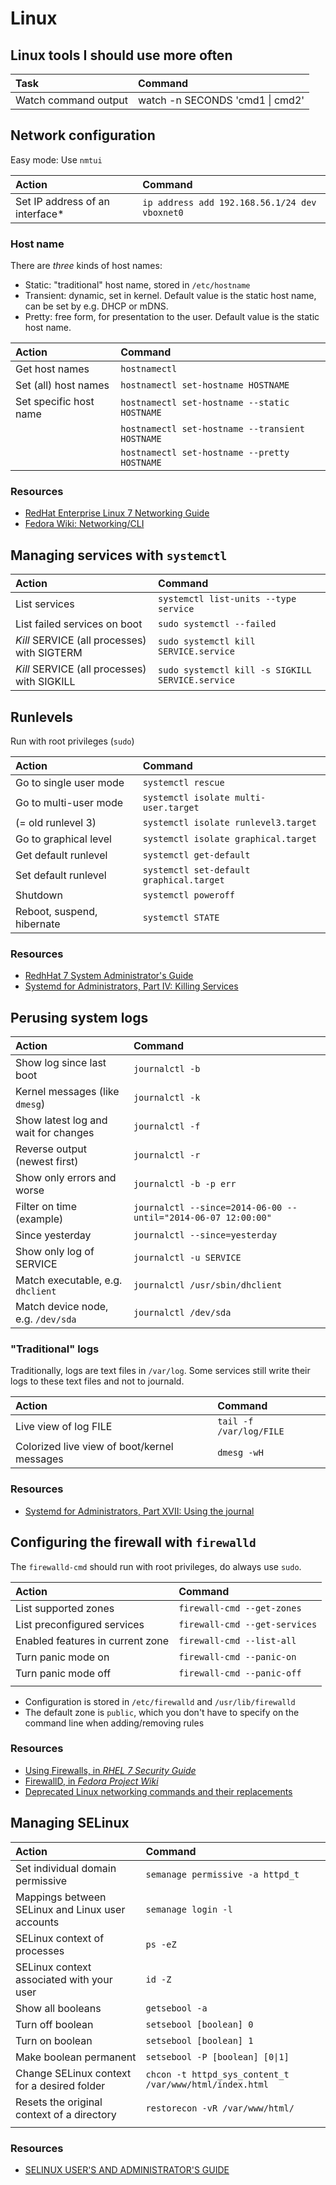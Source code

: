 # Linux

## Linux tools I should use more often

| Task                      | Command                                |
| :---                      | :---                                   |
| Watch command output      | watch -n SECONDS 'cmd1 \| cmd2'       |

## Network configuration

Easy mode: Use `nmtui`

| Action                             | Command                                       |
| :---                               | :---                                          |
| Set IP address of an interface*    | `ip address add 192.168.56.1/24 dev vboxnet0` |


### Host name

There are *three* kinds of host names:

- Static: "traditional" host name, stored in `/etc/hostname`
- Transient: dynamic, set in kernel. Default value is the static host name, can be set by e.g. DHCP or mDNS.
- Pretty: free form, for presentation to the user. Default value is the static host name.

| Action                 | Command                                         |
| :---                   | :---                                            |
| Get host names        | `hostnamectl`                                   |
| Set (all) host names   | `hostnamectl set-hostname HOSTNAME`             |
| Set specific host name | `hostnamectl set-hostname --static HOSTNAME`    |
|                        | `hostnamectl set-hostname --transient HOSTNAME` |
|                        | `hostnamectl set-hostname --pretty HOSTNAME`    |

### Resources

* [RedHat Enterprise Linux 7 Networking Guide](https://access.redhat.com/site/documentation/en-US/Red_Hat_Enterprise_Linux/7-Beta/html/Networking_Guide/index.html)
* [Fedora Wiki: Networking/CLI](https://fedoraproject.org/wiki/Networking/CLI)


## Managing services with `systemctl`

| Action                                      | Command                                          |
| :---                                        | :---                                             |
| List services                               | `systemctl list-units --type service`            |
| List failed services on boot                | `sudo systemctl --failed`                        |
| *Kill* SERVICE (all processes) with SIGTERM | `sudo systemctl kill SERVICE.service`            |
| *Kill* SERVICE (all processes) with SIGKILL | `sudo systemctl kill -s SIGKILL SERVICE.service` |

## Runlevels

Run with root privileges (`sudo`)

| Action                     | Command                                  |
| :---                       | :---                                     |
| Go to single user mode     | `systemctl rescue`                       |
| Go to multi-user mode      | `systemctl isolate multi-user.target`    |
| (= old runlevel 3)         | `systemctl isolate runlevel3.target`     |
| Go to graphical level      | `systemctl isolate graphical.target`     |
| Get default runlevel       | `systemctl get-default`                  |
| Set default runlevel       | `systemctl set-default graphical.target` |
| Shutdown                   | `systemctl poweroff`                     |
| Reboot, suspend, hibernate | `systemctl STATE`                        |

### Resources

* [RedhHat 7 System Administrator's Guide](https://access.redhat.com/site/documentation/en-US/Red_Hat_Enterprise_Linux/7-Beta/html/System_Administrators_Guide/sect-Managing_Services_with_systemd-Services.html)
* [Systemd for Administrators, Part IV: Killing Services](http://0pointer.de/blog/projects/systemd-for-admins-4.html)

## Perusing system logs

| Action                               | Command                                                       |
| :---                                 | :---                                                          |
| Show log since last boot             | `journalctl -b`                                               |
| Kernel messages (like `dmesg`)       | `journalctl -k`                                               |
| Show latest log and wait for changes | `journalctl -f`                                               |
| Reverse output (newest first)        | `journalctl -r`                                               |
| Show only errors and worse           | `journalctl -b -p err`                                        |
| Filter on time (example)             | `journalctl --since=2014-06-00 --until="2014-06-07 12:00:00"` |
| Since yesterday                      | `journalctl --since=yesterday`                                |
| Show only log of SERVICE             | `journalctl -u SERVICE`                                       |
| Match executable, e.g. `dhclient`    | `journalctl /usr/sbin/dhclient`                               |
| Match device node, e.g. `/dev/sda`   | `journalctl /dev/sda`                                         |

### "Traditional" logs

Traditionally, logs are text files in `/var/log`. Some services still write their logs to these text files and not to journald.

| Action                                      | Command                 |
| :---                                        | :---                    |
| Live view of log FILE                       | `tail -f /var/log/FILE` |
| Colorized live view of boot/kernel messages | `dmesg -wH`             |

### Resources

* [Systemd for Administrators, Part XVII: Using the journal](http://0pointer.de/blog/projects/journalctl.html)

## Configuring the firewall with `firewalld`

The `firewalld-cmd` should run with root privileges, do always use `sudo`.

| Action                           | Command                                                          |
| :---                             | :---                                                             |
| List supported zones             | `firewall-cmd --get-zones`                                       |
| List preconfigured services      | `firewall-cmd --get-services`                                    |
| Enabled features in current zone | `firewall-cmd --list-all`            |
| Turn panic mode on               | `firewall-cmd --panic-on`                                        |
| Turn panic mode off              | `firewall-cmd --panic-off`                                       |
|                                  |                                                                  |

* Configuration is stored in `/etc/firewalld` and `/usr/lib/firewalld`
* The default zone is `public`, which you don't have to specify on the command line when adding/removing rules


### Resources

* [Using Firewalls, in *RHEL 7 Security Guide*](https://access.redhat.com/documentation/en-US/Red_Hat_Enterprise_Linux/7/html/Security_Guide/sec-Using_Firewalls.html)
* [FirewallD, in *Fedora Project Wiki*](https://fedoraproject.org/wiki/FirewallD#Using_firewall-cmd)
* [Deprecated Linux networking commands and their replacements](https://dougvitale.wordpress.com/2011/12/21/deprecated-linux-networking-commands-and-their-replacements/)

## Managing SELinux

| Action                                           | Command                                |                    
| :---                                             | :---                                   |  
| Set individual domain permissive                 | `semanage permissive -a httpd_t`       |             
| Mappings between SELinux and Linux user accounts | `semanage login -l`                    |
| SELinux context of processes                     | `ps -eZ`                               |                          
| SELinux context associated with your user        | `id -Z`                                |                 
| Show all booleans                                | `getsebool -a`                         |
| Turn off boolean                                 | `setsebool [boolean] 0`                |
| Turn on boolean                                  | `setsebool [boolean] 1`                |
| Make boolean permanent                           | `setsebool -P [boolean] [0\|1]`         |
| Change SELinux context for a desired folder      | `chcon -t httpd_sys_content_t /var/www/html/index.html` |
| Resets the original context of a directory       | `restorecon -vR /var/www/html/`        |
|                                                  |                                        |


### Resources

* [SELINUX USER'S AND ADMINISTRATOR'S GUIDE](https://access.redhat.com/documentation/en-us/red_hat_enterprise_linux/7-beta/html/selinux_users_and_administrators_guide/index)
